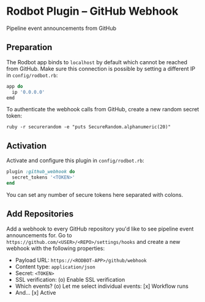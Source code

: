 # Rodbot Plugin – GitHub Webhook

Pipeline event announcements from GitHub

## Preparation

The Rodbot app binds to `localhost` by default which cannot be reached from GitHub. Make sure this connection is possible by setting a different IP in `config/rodbot.rb`:

```ruby
app do
  ip '0.0.0.0'
emd
```

To authenticate the webhook calls from GitHub, create a new random secret token:

```
ruby -r securerandom -e "puts SecureRandom.alphanumeric(20)"
```

## Activation

Activate and configure this plugin in `config/rodbot.rb`:

```ruby
plugin :github_webhook do
  secret_tokens '<TOKEN>'
end
```

You can set any number of secure tokens here separated with colons.

## Add Repositories

Add a webhook to every GitHub repository you'd like to see pipeline event announcements for. Go to `https://github.com/<USER>/<REPO>/settings/hooks` and create a new webhook with the following properties:

* Payload URL: `https://<RODBOT-APP>/github/webhook`
* Content type: `application/json`
* Secret: `<TOKEN>`
* SSL verification: (o) Enable SSL verification
* Which events? (o) Let me select individual events: [x] Workflow runs
* And... [x] Active
